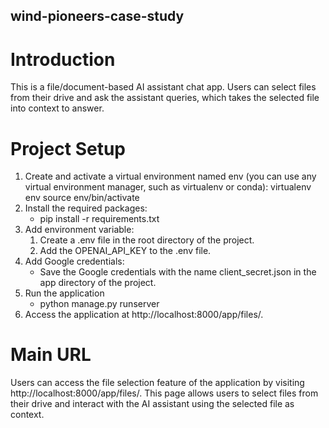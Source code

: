 ## wind-pioneers-case-study

# Introduction
This is a file/document-based AI assistant chat app. Users can select files from their drive and ask the assistant queries, which takes the selected file into context to answer.

# Project Setup 
1. Create and activate a virtual environment named env (you can use any virtual environment manager, such as virtualenv or conda):
    virtualenv env
    source env/bin/activate
2. Install the required packages:
   - pip install -r requirements.txt
3. Add environment variable:
   1. Create a .env file in the root directory of the project.
   2. Add the OPENAI_API_KEY to the .env file.
4. Add Google credentials:
   - Save the Google credentials with the name client_secret.json in the app directory of the project.
5. Run the application
   - python manage.py runserver
6. Access the application at http://localhost:8000/app/files/.


# Main URL
Users can access the file selection feature of the application by visiting http://localhost:8000/app/files/. This page allows users to select files from their drive and interact with the AI assistant using the selected file as context.
